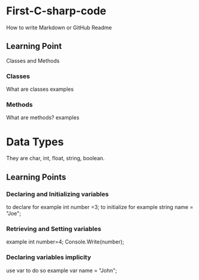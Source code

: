 # First-C-sharp-code
How to write Markdown or GitHub Readme
## Learning Point
Classes and Methods

### Classes
What are classes
examples

### Methods
What are methods?
examples

# Data Types
They are char, int, float, string, boolean.
## Learning Points

### Declaring and Initializing variables
to declare for example int number =3;
to initialize for example string name = "Joe";

### Retrieving and Setting variables 
example
int number=4;
Console.Write(number);

### Declaring variables implicity 
use var to do so example 
  var name = "John";
